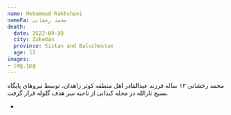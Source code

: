 ```yaml
---
name: Mohammad Rakhshani
nameFa: محمد رخشانی
death:
  date: 2022-09-30
  city: Zahedan
  province: Sistan and Baluchestan
  age: 12
images:
- img.jpg
---
```


محمد رخشانی ۱۲ ساله فرزند عبدالقادر اهل منطقه کوثر زاهدان، توسط نیروهای پایگاه بسیج ثارالله در محله کبدانی از ناحیه سر هدف گلوله قرار گرفت.






- [1]: https://www.tribunezamaneh.com/archives/324583